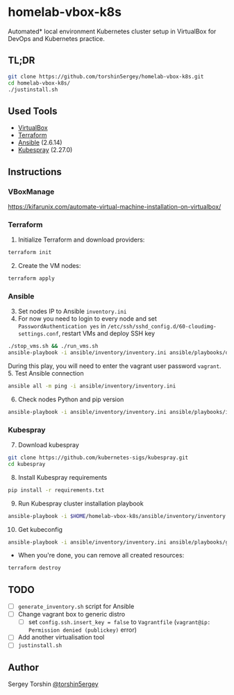 # homelab-vbox-k8s

Automated* local environment Kubernetes cluster setup in VirtualBox for DevOps and Kubernetes practice.

## TL;DR

```bash
git clone https://github.com/torshin5ergey/homelab-vbox-k8s.git
cd homelab-vbox-k8s/
./justinstall.sh
```

## Used Tools

- [VirtualBox](https://www.virtualbox.org/wiki/Downloads)
- [Terraform](https://www.terraform.io/downloads.html)
- [Ansible]() (2.6.14)
- [Kubespray](https://github.com/kubernetes-sigs/kubespray) (2.27.0)

## Instructions

### VBoxManage

https://kifarunix.com/automate-virtual-machine-installation-on-virtualbox/

### Terraform

1. Initialize Terraform and download providers:
```bash
terraform init
```
2. Create the VM nodes:
```bash
terraform apply
```

### Ansible

3. Set nodes IP to Ansible `inventory.ini`
4. For now you need to login to every node and set `PasswordAuthentication yes` in `/etc/ssh/sshd_config.d/60-cloudimg-settings.conf`, restart VMs and deploy SSH key
```bash
./stop_vms.sh && ./run_vms.sh
ansible-playbook -i ansible/inventory/inventory.ini ansible/playbooks/deploy-ssh-keys.yaml
```
During this play, you will need to enter the vagrant user password `vagrant`.
5. Test Ansible connection
```bash
ansible all -m ping -i ansible/inventory/inventory.ini
```
6. Check nodes Python and pip version
```bash
ansible-playbook -i ansible/inventory/inventory.ini ansible/playbooks/install-python-pip.yaml
```

### Kubespray

7. Download kubespray
```bash
git clone https://github.com/kubernetes-sigs/kubespray.git
cd kubespray
```
8. Install Kubespray requirements
```bash
pip install -r requirements.txt
```
9. Run Kubespray cluster installation playbook
```bash
ansible-playbook -i $HOME/homelab-vbox-k8s/ansible/inventory/inventory.ini cluster.yml -b -v @ansible/vars/kubespray/k8s-cluster.yml
```
10. Get kubeconfig
```bash
ansible-playbook -i ansible/inventory/inventory.ini ansible/playbooks/get-kubeconfig.yaml
```
- When you're done, you can remove all created resources:
```bash
terraform destroy
```

## TODO

- [ ] `generate_inventory.sh` script for Ansible
- [ ] Change vagrant box to generic distro
  - [ ] set `config.ssh.insert_key = false` to `Vagrantfile` (`vagrant@ip: Permission denied (publickey)` error)
- [ ] Add another virtualisation tool
- [ ] `justinstall.sh`

## Author
Sergey Torshin [@torshin5ergey](https://github.com/torshin5ergey)
